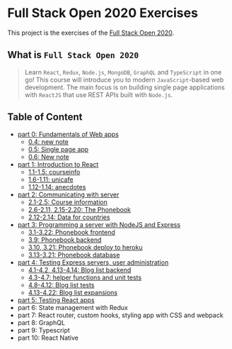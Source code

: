 # Full Stack Open 2020 Exercises

This project is the exercises of the [Full Stack Open 2020](https://fullstackopen.com/).

## What is `Full Stack Open 2020`

> Learn `React`, `Redux`, `Node.js`, `MongoDB`, `GraphQL` and `TypeScript` in one go! This course will introduce you to modern `JavaScript`-based web development. The main focus is on building single page applications with `ReactJS` that use REST APIs built with `Node.js`.

## Table of Content

- [part 0: Fundamentals of Web apps](./part0)
  - [0.4: new note](part0/0.4.md)
  - [0.5: Single page app](part0/0.5.md)
  - [0.6: New note](part0/0.6.md)
- [part 1: Introduction to React](./part1)
  - [1.1-1.5: courseinfo](part1/courseinfo)
  - [1.6-1.11: unicafe](part1/unicafe)
  - [1.12-1.14: anecdotes](part1/anecdotes)
- [part 2: Communicating with server](./part2)
  - [2.1-2.5: Course information](part2/courseinfo)
  - [2.6-2.11, 2.15-2.20: The Phonebook](part2/phonebook)
  - [2.12-2.14: Data for countries](part2/countries)
- [part 3: Programming a server with NodeJS and Express](./part3)
  - [3.1-3.22: Phonebook frontend](part2/phonebook)
  - [3.9: Phonebook backend](https://github.com/Zeroto521/Phonebook-backend)
  - [3.10, 3.21: Phonebook deploy to heroku](https://agile-refuge-83919.herokuapp.com/)
  - [3.13-3.21: Phonebook database](https://github.com/Zeroto521/Phonebook-backend/blob/main/src/model.js)
- [part 4: Testing Express servers, user administration](./part4)
  - [4.1-4.2, 4.13-4.14: Blog list backend](https://github.com/Zeroto521/Bloglist-backend)
  - [4.3-4.7: helper functions and unit tests](https://github.com/Zeroto521/Bloglist-backend/blob/master/tests/list.test.js)
  - [4.8-4.12: Blog list tests](https://github.com/Zeroto521/Bloglist-backend/blob/master/tests/api.test.js)
  - [4.13-4.22: Blog list expansions](https://github.com/Zeroto521/Bloglist-backend)
- [part 5: Testing React apps](./part5)
- part 6: State management with Redux
- part 7: React router, custom hooks, styling app with CSS and webpack
- part 8: GraphQL
- part 9: Typescript
- part 10: React Native

